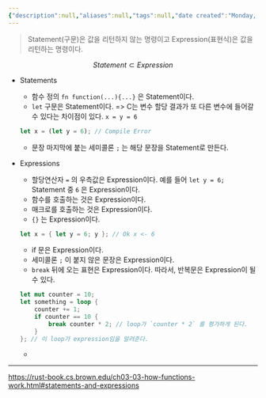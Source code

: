 ```yaml
---
{"description":null,"aliases":null,"tags":null,"date created":"Monday, February 27th 2023, 1:43:07 am","date modified":"Monday, February 27th 2023, 6:20:45 pm","created":"2023-02-27T01:43:07","updated":"2023-07-15T21:33:03","title":"Statements and Expressions","dg-publish":true,"permalink":"/docs/Statements and Expressions/","dgPassFrontmatter":true}
---
```



> Statement(구문)은 값을 리턴하지 않는 명령이고 Expression(표현식)은 값을 리턴하는 명령이다.

$$
Statement \subset Expression
$$

- Statements
	- 함수 정의 `fn function(...){...}` 은 Statement이다.
	- `let` 구문은 Statement이다. => C는 변수 할당 결과가 또 다른 변수에 들어갈 수 있다는 차이점이 있다. `x = y = 6` 

	```rust
	let x = (let y = 6); // Compile Error
	```

	- 문장 마지막에 붙는 세미콜론 `;` 는 해당 문장을 Statement로 만든다.

- Expressions
	- 할당연산자 `` = `` 의 우측값은 Expression이다. 예를 들어 `let y = 6;` Statement 중 `` 6 `` 은 Expression이다. 
	- 함수를 호출하는 것은 Expression이다.
	- 매크로를 호출하는 것은 Expression이다.
	- `{}` 는 Expression이다.

	```rust
	let x = { let y = 6; y }; // Ok x <- 6
	```

	- if 문은 Expression이다.
	- 세미콜론 `;` 이 붙지 않은 문장은 Expression이다.
	- `break` 뒤에 오는 표현은 Expression이다. 따라서, 반복문은 Expression이 될 수 있다.

	```rust
	let mut counter = 10;
	let something = loop {
		counter += 1;
		if counter == 10 {
			break counter * 2; // loop가 `counter * 2` 를 평가하게 된다.
		}
	}; // 이 loop가 expression임을 알려준다.
	```

	- 
___
https://rust-book.cs.brown.edu/ch03-03-how-functions-work.html#statements-and-expressions
